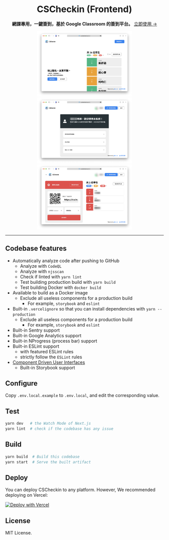 <div align="center">
  <h1>CSCheckin (Frontend)</h1>
  <div class="introduction">
    <p>
      <b>網課專用，一鍵簽到，基於 Google Classroom 的簽到平台。</b>
      <a href="https://dstw.dev">立即使用 →</a>
    </p>
  </div>
  <div>
    <img src="screenshot/homepage.png" alt="CSC - Homepage" width="300px" />
    <img src="screenshot/main.png" alt="CSC - Main" width="300px" />
    <img src="screenshot/manage.png" alt="CSC - Manage" width="300px" />
  </div>
</div>

---

## Codebase features

- Automatically analyze code after pushing to GitHub
  - Analyze with `CodeQL`
  - Analyze with `njsscan`
  - Check if linted with `yarn lint`
  - Test building production build with `yarn build`
  - Test building Docker with `docker build`
- Available to build as a Docker image
  - Exclude all useless components for a production build
    - For example, `storybook` and `eslint`
- Built-in `.vercelignore` so that you can install dependencies with `yarn --production`
  - Exclude all useless components for a production build
    - For example, `storybook` and `eslint`
- Built-in Sentry support
- Built-in Google Analytics support
- Built-in NProgress (process bar) support
- Built-in ESLint support
  - with featured ESLint rules
  - strictly follow the `ESLint` rules
- [Component Driven User Interfaces](https://www.componentdriven.org)
  - Built-in Storybook support

<!-- TODO: MOPCOP '21 Records -->

## Configure

Copy `.env.local.example` to `.env.local`, and edit the corresponding value.

## Test

```bash
yarn dev   # the Watch Mode of Next.js
yarn lint  # check if the codebase has any issue
```

## Build

```bash
yarn build  # Build this codebase
yarn start  # Serve the built artifact
```

## Deploy

You can deploy CSCheckin to any platform. However,
We recommended deploying on Vercel:

[![Deploy with Vercel](https://vercel.com/button)](https://vercel.com/new/clone?repository-url=https%3A%2F%2Fgithub.com%2Fsmhs-os-project%2Fcscheckin-fe&env=NEXT_PUBLIC_GA_ID&project-name=csc-unofficial-vercel-fe&repo-name=csc-unofficial-vercel-fe&utm_source=smhs-os-project&utm_campaign=oss)

## License

MIT License.
